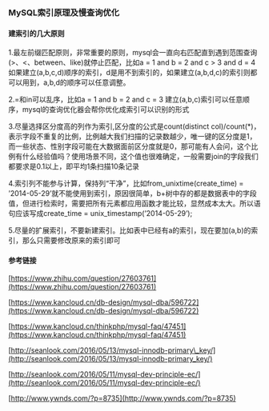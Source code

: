 ### MySQL索引原理及慢查询优化

#### 建索引的几大原则

1.最左前缀匹配原则，非常重要的原则，mysql会一直向右匹配直到遇到范围查询\(&gt;、&lt;、between、like\)就停止匹配，比如a = 1 and b = 2 and c &gt; 3 and d = 4 如果建立\(a,b,c,d\)顺序的索引，d是用不到索引的，如果建立\(a,b,d,c\)的索引则都可以用到，a,b,d的顺序可以任意调整。

2.=和in可以乱序，比如a = 1 and b = 2 and c = 3 建立\(a,b,c\)索引可以任意顺序，mysql的查询优化器会帮你优化成索引可以识别的形式

3.尽量选择区分度高的列作为索引,区分度的公式是count\(distinct col\)/count\(\*\)，表示字段不重复的比例，比例越大我们扫描的记录数越少，唯一键的区分度是1，而一些状态、性别字段可能在大数据面前区分度就是0，那可能有人会问，这个比例有什么经验值吗？使用场景不同，这个值也很难确定，一般需要join的字段我们都要求是0.1以上，即平均1条扫描10条记录

4.索引列不能参与计算，保持列“干净”，比如from\_unixtime\(create\_time\) = ’2014-05-29’就不能使用到索引，原因很简单，b+树中存的都是数据表中的字段值，但进行检索时，需要把所有元素都应用函数才能比较，显然成本太大。所以语句应该写成create\_time = unix\_timestamp\(’2014-05-29’\);

5.尽量的扩展索引，不要新建索引。比如表中已经有a的索引，现在要加\(a,b\)的索引，那么只需要修改原来的索引即可

#### 参考链接

[https://www.zhihu.com/question/27603761](https://www.zhihu.com/question/27603761)

[https://www.kancloud.cn/db-design/mysql-dba/596722](https://www.kancloud.cn/db-design/mysql-dba/596722)

[https://www.kancloud.cn/thinkphp/mysql-faq/47451](https://www.kancloud.cn/thinkphp/mysql-faq/47451)

[http://seanlook.com/2016/05/13/mysql-innodb-primary\_key/](http://seanlook.com/2016/05/13/mysql-innodb-primary_key/)

[http://seanlook.com/2016/05/11/mysql-dev-principle-ec/](http://seanlook.com/2016/05/11/mysql-dev-principle-ec/)

[http://www.ywnds.com/?p=8735](http://www.ywnds.com/?p=8735)

